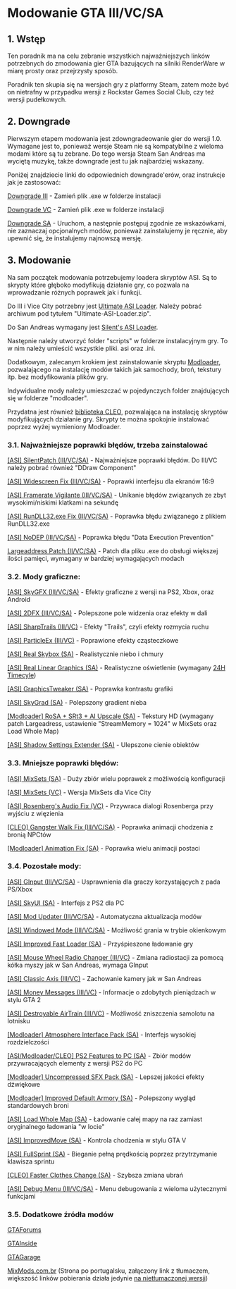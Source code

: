 # Modowanie GTA III/VC/SA

## 1. Wstęp

Ten poradnik ma na celu zebranie wszystkich najważniejszych linków potrzebnych do zmodowania gier GTA bazujących na silniki RenderWare w miarę prosty oraz przejrzysty sposób.

Poradnik ten skupia się na wersjach gry z platformy Steam, zatem może być on nietrafny w przypadku wersji z Rockstar Games Social Club, czy też wersji pudełkowych.

## 2. Downgrade

Pierwszym etapem modowania jest zdowngradeowanie gier do wersji 1.0. Wymagane jest to, ponieważ wersje Steam nie są kompatybilne z wieloma modami które są tu zebrane. Do tego wersja Steam San Andreas ma wyciętą muzykę, także downgrade jest tu jak najbardziej wskazany.

Poniżej znajdziecie linki do odpowiednich downgrade'erów, oraz instrukcje jak je zastosować:

[Downgrade III](exe/gta3.exe?raw=true) - Zamień plik .exe w folderze instalacji

[Downgrade VC](exe/gta-vc.exe?raw=true) - Zamień plik .exe w folderze instalacji

[Downgrade SA](https://services.rockstarnexus.com/sadowngrade/latest.exe) - Uruchom, a następnie postępuj zgodnie ze wskazówkami, nie zaznaczaj opcjonalnych modów, ponieważ zainstalujemy je ręcznie, aby upewnić się, że instalujemy najnowszą wersję.

## 3. Modowanie

Na sam początek modowania potrzebujemy loadera skryptów ASI. Są to skrypty które głęboko modyfikują działanie gry, co pozwala na wprowadzanie różnych poprawek jak i funkcji.

Do III i Vice City potrzebny jest [Ultimate ASI Loader](https://github.com/ThirteenAG/Ultimate-ASI-Loader/releases/). Należy pobrać archiwum pod tytułem "Ultimate-ASI-Loader.zip".

Do San Andreas wymagany jest [Silent's ASI Loader](https://www.gtagarage.com/mods/show.php?id=21709).

Następnie należy utworzyć folder "scripts" w folderze instalacyjnym gry. To w nim należy umieścić wszystkie pliki. asi oraz .ini.

Dodatkowym, zalecanym krokiem jest zainstalowanie skryptu [Modloader](https://github.com/thelink2012/modloader/releases), pozwalającego na instalację modów takich jak samochody, broń, tekstury itp. bez modyfikowania plików gry.

Indywidualne mody należy umieszczać w pojedynczych folder znajdujących się w folderze "modloader".

Przydatna jest również [biblioteka CLEO](https://cleo.li/), pozwalająca na instalację skryptów modyfikujących działanie gry. Skrypty te można spokojnie instalować poprzez wyżej wymieniony Modloader.

### 3.1. Najważniejsze poprawki błędów, trzeba zainstalować

[[ASI] SilentPatch (III/VC/SA)](https://gtaforums.com/topic/669045-silentpatch/) - Najważniejsze poprawki błędów. Do III/VC należy pobrać również "DDraw Component"

[[ASI] Widescreen Fix (III/VC/SA)](https://thirteenag.github.io/wfp) - Poprawki interfejsu dla ekranów 16:9

[[ASI] Framerate Vigilante (III/VC/SA)](https://www.mixmods.com.br/2019/06/framerate-vigilante.html) - Unikanie błędów związanych ze zbyt wysokimi/niskimi klatkami na sekundę

[[ASI] RunDLL32.exe Fix (III/VC/SA)](https://www.mixmods.com.br/2016/02/rundll32exe-fix-corrigir-jogo-nao-abrindo.html) - Poprawka błędu związanego z plikiem RunDLL32.exe

[[ASI] NoDEP (III/VC/SA)](https://www.mixmods.com.br/2015/03/nodep-desativar-dep.html) - Poprawka błędu "Data Execution Prevention"

[Largeaddress Patch (II/VC/SA)](https://www.mixmods.com.br/2016/09/largeaddress-reconhecer-4-gb-ram.html) - Patch dla pliku .exe do obsługi większej ilości pamięci, wymagany w bardziej wymagających modach

### 3.2. Mody graficzne:

[[ASI] SkyGFX (III/VC/SA)](https://gtaforums.com/topic/750681-skygfx-ps2-xbox-and-mobile-graphics-for-pc/) - Efekty graficzne z wersji na PS2, Xbox, oraz Android

[[ASI] 2DFX (III/VC/SA)](https://thirteenag.github.io/p2dfx) - Polepszone pole widzenia oraz efekty w dali

[[ASI] SharpTrails (III/VC)](https://gtaforums.com/topic/819550-sharptrails/) - Efekty "Trails", czyli efekty rozmycia ruchu

[[ASI] ParticleEx (III/VC)](https://gtaforums.com/topic/913903-particleex/) - Poprawione efekty cząsteczkowe

[[ASI] Real Skybox (SA)](https://www.mixmods.com.br/2020/06/real-skybox-ceu-realista.html) - Realistycznie niebo i chmury

[[ASI] Real Linear Graphics (SA)](https://www.mixmods.com.br/2019/05/real-linear-graphics.html) - Realistyczne oświetlenie (wymagany [24H Timecyle](https://www.mixmods.com.br/2017/08/24h-timecycle-timecycdat-de-24-horas.html))

[[ASI] GraphicsTweaker (SA)](https://www.mixmods.com.br/2020/06/graphicstweaker-melhorar-graficos.html) - Poprawka kontrastu grafiki

[[ASI] SkyGrad (SA)](https://www.mixmods.com.br/2015/03/sky-gradient-fix-corrigir-linhas.html) - Polepszony gradient nieba

[[Modloader] RoSA + SRt3 + AI Upscale (SA)](https://www.mixmods.com.br/2020/04/rosa-srt3-ai-upscale-pack-texturas-hd.html) - Tekstury HD (wymagany patch Largeadress, ustawienie "StreamMemory = 1024" w MixSets oraz Load Whole Map)

[[ASI] Shadow Settings Extender (SA)](https://www.mixmods.com.br/2020/03/shadows-settings-extender.html) - Ulepszone cienie obiektów

### 3.3. Mniejsze poprawki błędów:

[[ASI] MixSets (SA)](https://www.mixmods.com.br/2019/08/mod-mixsets.html) - Duży zbiór wielu poprawek z możliwością konfiguracji

[[ASI] MixSets (VC)](https://www.mixmods.com.br/2019/02/VC-MixSets.html) - Wersja MixSets dla Vice City

[[ASI] Rosenberg's Audio Fix (VC)](https://www.gtagarage.com/mods/show.php?id=22234) - Przywraca dialogi Rosenberga przy wyjściu z więzienia

[[CLEO] Gangster Walk Fix (III/VC/SA)](https://www.mixmods.com.br/2019/02/gangster-walk-fix.html) - Poprawka animacji chodzenia z bronią NPCtów

[[Modloader] Animation Fix (SA)](https://www.mixmods.com.br/2017/10/animation-fix-corrigir-bugs-de-animacoes.html) - Poprawka wielu animacji postaci

### 3.4. Pozostałe mody:

[[ASI] GInput (III/VC/SA)](https://gtaforums.com/topic/562765-ginput/) - Usprawnienia dla graczy korzystających z pada PS/Xbox

[[ASI] SkyUI (SA)](https://gtaforums.com/topic/899738-skyui/) - Interfejs z PS2 dla PC

[[ASI] Mod Updater (III/VC/SA)](https://github.com/ThirteenAG/modupdater/releases) - Automatyczna aktualizacja modów

[[ASI] Windowed Mode (III/VC/SA)](https://github.com/ThirteenAG/III.VC.SA.WindowedMode/releases) - Możliwość grania w trybie okienkowym

[[ASI] Improved Fast Loader (SA)](https://gtaforums.com/topic/686694-improved-fast-loader/) - Przyśpieszone ładowanie gry

[[ASI] Mouse Wheel Radio Changer (III/VC)](https://www.gtagarage.com/mods/show.php?id=22492) - Zmiana radiostacji za pomocą kółka myszy jak w San Andreas, wymaga GInput

[[ASI] Classic Axis (III/VC)](https://gtaforums.com/topic/896122-classic-axis-visual-camera-improvements/) - Zachowanie kamery jak w San Andreas

[[ASI] Money Messages (III/VC)](https://www.gtagarage.com/mods/show.php?id=26361) - Informacje o zdobytych pieniądzach w stylu GTA 2

[[ASI] Destroyable AirTrain (III/VC)](https://www.gtagarage.com/mods/show.php?id=26526) - Możliwość zniszczenia samolotu na lotnisku

[[Modloader] Atmosphere Interface Pack (SA)](https://sharemods.com/afu7eik3tmzj/Atmosphere_Interface_Pack.7z.html) - Interfejs wysokiej rozdzielczości

[[ASI/Modloader/CLEO] PS2 Features to PC (SA)](https://gtaforums.com/topic/749193-san-andreas-ps2-features-to-pc/) - Zbiór modów przywracających elementy z wersji PS2 do PC

[[Modloader] Uncompressed SFX Pack (SA)](https://www.mixmods.com.br/2020/07/Uncompressed-SFX%20Pack.html) - Lepszej jakości efekty dźwiękowe

[[Modloader] Improved Default Armory (SA)](https://www.mixmods.com.br/2019/08/remastered-weapons-armas-melhoradas.html) - Polepszony wygląd standardowych broni

[[ASI] Load Whole Map (SA)](https://www.mixmods.com.br/2016/03/load-whole-map-carregar-todo-o-mapa.html) - Ładowanie całej mapy na raz zamiast oryginalnego ładowania "w locie"

[[ASI] ImprovedMove (SA)](https://www.mixmods.com.br/2019/10/Improved-Move.html) - Kontrola chodzenia w stylu GTA V

[[ASI] FullSprint (SA)](https://www.mixmods.com.br/2019/10/sprinthook.html) - Bieganie pełną prędkością poprzez przytrzymanie klawisza sprintu

[[CLEO] Faster Clothes Change (SA)](https://www.mixmods.com.br/2020/08/faster-clothes-changes-trocar-de-roupa.html) - Szybsza zmiana ubrań

[[ASI] Debug Menu (III/VC/SA)](https://www.mixmods.com.br/2020/03/shadows-settings-extender.html) - Menu debugowania z wieloma użytecznymi funkcjami

### 3.5. Dodatkowe źródła modów

[GTAForums](https://gtaforums.com/forum/311-mod-showroom/)

[GTAInside](https://gtaforums.com/forum/311-mod-showroom/)

[GTAGarage](https://www.gtagarage.com/mods/index.php)

[MixMods.com.br](https://translate.google.com/translate?hl=&sl=pt&tl=en&u=https%3A%2F%2Fwww.mixmods.com.br%2F) (Strona po portugalsku, załączony link z tłumaczem, większość linków pobierania działa jedynie [na nietłumaczonej wersji](https://www.mixmods.com.br/))
